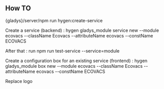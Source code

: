 How TO
------

{gladys}/server/npm run hygen:create-service

Create a service (backend) :
hygen gladys_module service new --module ecovacs --className Ecovacs --attributeName ecovacs --constName ECOVACS

After that :
run npm run test-service --service=module

Create a configuration box for an existing service (frontend) :
hygen gladys_module box new --module ecovacs --className Ecovacs --attributeName ecovacs --constName ECOVACS

Replace logo

